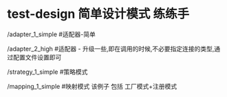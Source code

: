 # test-design 简单设计模式 练练手

/adapter_1_simple     #适配器-简单

/adapter_2_high       #适配器 - 升级一些,即在调用的时候,不必要指定连接的类型,通过配置文件设置即可

/strategy_1_simple     #策略模式

/mapping_1_simple     #映射模式   该例子 包括 工厂模式+注册模式
